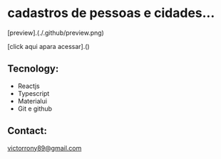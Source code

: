 

# cadastros de pessoas e cidades...

[preview].(./.github/preview.png)

[click aqui apara acessar].()

## Tecnology:
- Reactjs
- Typescript
- Materialui
- Git e github


## Contact:
victorrony89@gmail.com
